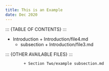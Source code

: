 ```yaml
---
title: This is an Example
date: Dec 2020
---
```


::: {TABLE OF CONTENTS} :::

+ Introduction
			+ Introduction/file4.md
  + subsection
			+ Introduction/file3.md




::: {OTHER AVAILABLE FILES} :::

			+ Section Two/example subsection.md
